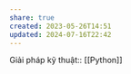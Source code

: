```yaml
---
share: true
created: 2023-05-26T14:51
updated: 2024-07-16T22:42
---
```

Giải pháp kỹ thuật:: [[Python]]